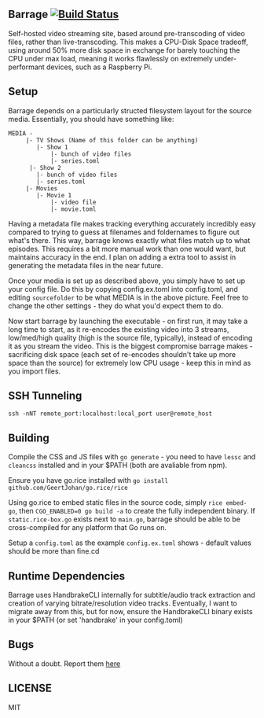 Barrage [![Build Status](https://travis-ci.org/fortytw2/barrage.svg)](https://travis-ci.org/fortytw2/barrage)
------

Self-hosted video streaming site, based around pre-transcoding of video files,
rather than live-transcoding. This makes a CPU-Disk Space tradeoff, using
around 50% more disk space in exchange for barely touching the CPU under max
load, meaning it works flawlessly on extremely under-performant devices, such as
a Raspberry Pi.

Setup
------

Barrage depends on a particularly structed filesystem layout for the source
media. Essentially, you should have something like:
```
MEDIA -
     |- TV Shows (Name of this folder can be anything)
     	|- Show 1
     		|- bunch of video files
     		|- series.toml
      |- Show 2
        |- bunch of video files
        |- series.toml
     |- Movies
     	|- Movie 1
     		|- video file
     		|- movie.toml
```
Having a metadata file makes tracking everything accurately incredibly easy
compared to trying to guess at filenames and foldernames to figure out what's
there. This way, barrage knows exactly what files match up to what episodes.
This requires a bit more manual work than one would want, but maintains accuracy
in the end. I plan on adding a extra tool to assist in generating the metadata
files in the near future.

Once your media is set up as described above, you simply have to set up your
config file. Do this by copying config.ex.toml into config.toml, and editing
`sourcefolder` to be what MEDIA is in the above picture. Feel free to change the
other settings - they do what you'd expect them to do.

Now start barrage by launching the executable - on first run, it may take a long
time to start, as it re-encodes the existing video into 3 streams, low/med/high
quality (high is the source file, typically), instead of encoding it as you
stream the video. This is the biggest compromise barrage makes - sacrificing
disk space (each set of re-encodes shouldn't take up more space than the source)
for extremely low CPU usage - keep this in mind as you import files.

SSH Tunneling
------
`ssh -nNT remote_port:localhost:local_port user@remote_host`


Building
------

Compile the CSS and JS files with `go generate` - you need to have `lessc` and
`cleancss` installed and in your $PATH (both are avaliable from npm).

Ensure you have go.rice installed with
`go install github.com/GeertJohan/go.rice/rice`

Using go.rice to embed static files in the source code, simply `rice embed-go`,
then `CGO_ENABLED=0 go build -a` to create the fully independent binary.
If `static.rice-box.go` exists next to `main.go`, barrage should be able to be
cross-compiled for any platform that Go runs on.

Setup a `config.toml` as the example `config.ex.toml` shows - default values
should be more than fine.cd

Runtime Dependencies
------

Barrage uses HandbrakeCLI internally for subtitle/audio track extraction and
creation of varying bitrate/resolution video tracks. Eventually, I want to
migrate away from this, but for now, ensure the HandbrakeCLI binary exists in
your $PATH (or set 'handbrake' in your config.toml)

Bugs
------
Without a doubt. Report them [here](https://github.com/fortytw2/barrage/issues)


LICENSE
------

MIT
